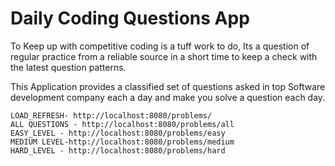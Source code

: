 # Daily Coding Questions App

To Keep up with competitive coding is a tuff work to do, Its a question of regular practice from a reliable source in a short time  to 
keep a check with the latest question patterns. 

This Application provides a classified set of questions asked in top Software development company
each a day and make you solve a question each day.

```
LOAD_REFRESH- http://localhost:8080/problems/
ALL QUESTIONS - http://localhost:8080/problems/all
EASY_LEVEL - http://localhost:8080/problems/easy
MEDIUM LEVEL-http://localhost:8080/problems/medium
HARD_LEVEL - http://localhost:8080/problems/hard
```

